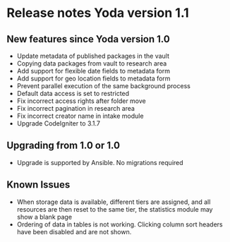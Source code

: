 # Release notes Yoda version 1.1

## New features since Yoda version 1.0
- Update metadata of published packages in the vault
- Copying data packages from vault to research area
- Add support for flexible date fields to metadata form
- Add support for geo location fields to metadata form
- Prevent parallel execution of the same background process
- Default data access is set to restricted
- Fix incorrect access rights after folder move
- Fix incorrect pagination in research area
- Fix incorrect creator name in intake module
- Upgrade CodeIgniter to 3.1.7

## Upgrading from 1.0 or 1.0
- Upgrade is supported by Ansible. No migrations required

## Known Issues
- When storage data is available, different tiers are assigned, and all resources are then reset to the same tier, the statistics module may show a blank page
- Ordering of data in tables is not working. Clicking column sort headers have been disabled and are not shown.
